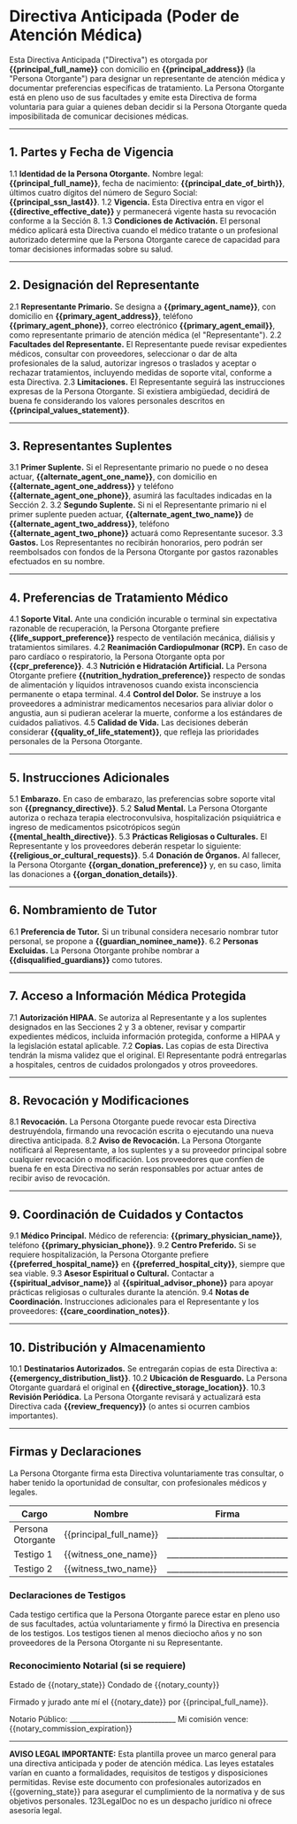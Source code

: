 # Directiva Anticipada (Poder de Atención Médica)

Esta Directiva Anticipada ("Directiva") es otorgada por **{{principal_full_name}}** con domicilio en **{{principal_address}}** (la "Persona Otorgante") para designar un representante de atención médica y documentar preferencias específicas de tratamiento. La Persona Otorgante está en pleno uso de sus facultades y emite esta Directiva de forma voluntaria para guiar a quienes deban decidir si la Persona Otorgante queda imposibilitada de comunicar decisiones médicas.

---

## 1. Partes y Fecha de Vigencia

1.1 **Identidad de la Persona Otorgante.** Nombre legal: **{{principal_full_name}}**, fecha de nacimiento: **{{principal_date_of_birth}}**, últimos cuatro dígitos del número de Seguro Social: **{{principal_ssn_last4}}**.
1.2 **Vigencia.** Esta Directiva entra en vigor el **{{directive_effective_date}}** y permanecerá vigente hasta su revocación conforme a la Sección 8.
1.3 **Condiciones de Activación.** El personal médico aplicará esta Directiva cuando el médico tratante o un profesional autorizado determine que la Persona Otorgante carece de capacidad para tomar decisiones informadas sobre su salud.

---

## 2. Designación del Representante

2.1 **Representante Primario.** Se designa a **{{primary_agent_name}}**, con domicilio en **{{primary_agent_address}}**, teléfono **{{primary_agent_phone}}**, correo electrónico **{{primary_agent_email}}**, como representante primario de atención médica (el "Representante").
2.2 **Facultades del Representante.** El Representante puede revisar expedientes médicos, consultar con proveedores, seleccionar o dar de alta profesionales de la salud, autorizar ingresos o traslados y aceptar o rechazar tratamientos, incluyendo medidas de soporte vital, conforme a esta Directiva.
2.3 **Limitaciones.** El Representante seguirá las instrucciones expresas de la Persona Otorgante. Si existiera ambigüedad, decidirá de buena fe considerando los valores personales descritos en **{{principal_values_statement}}**.

---

## 3. Representantes Suplentes

3.1 **Primer Suplente.** Si el Representante primario no puede o no desea actuar, **{{alternate_agent_one_name}}**, con domicilio en **{{alternate_agent_one_address}}** y teléfono **{{alternate_agent_one_phone}}**, asumirá las facultades indicadas en la Sección 2.
3.2 **Segundo Suplente.** Si ni el Representante primario ni el primer suplente pueden actuar, **{{alternate_agent_two_name}}** de **{{alternate_agent_two_address}}**, teléfono **{{alternate_agent_two_phone}}** actuará como Representante sucesor.
3.3 **Gastos.** Los Representantes no recibirán honorarios, pero podrán ser reembolsados con fondos de la Persona Otorgante por gastos razonables efectuados en su nombre.

---

## 4. Preferencias de Tratamiento Médico

4.1 **Soporte Vital.** Ante una condición incurable o terminal sin expectativa razonable de recuperación, la Persona Otorgante prefiere **{{life_support_preference}}** respecto de ventilación mecánica, diálisis y tratamientos similares.
4.2 **Reanimación Cardiopulmonar (RCP).** En caso de paro cardíaco o respiratorio, la Persona Otorgante opta por **{{cpr_preference}}**.
4.3 **Nutrición e Hidratación Artificial.** La Persona Otorgante prefiere **{{nutrition_hydration_preference}}** respecto de sondas de alimentación y líquidos intravenosos cuando exista inconsciencia permanente o etapa terminal.
4.4 **Control del Dolor.** Se instruye a los proveedores a administrar medicamentos necesarios para aliviar dolor o angustia, aun si pudieran acelerar la muerte, conforme a los estándares de cuidados paliativos.
4.5 **Calidad de Vida.** Las decisiones deberán considerar **{{quality_of_life_statement}}**, que refleja las prioridades personales de la Persona Otorgante.

---

## 5. Instrucciones Adicionales

5.1 **Embarazo.** En caso de embarazo, las preferencias sobre soporte vital son **{{pregnancy_directive}}**.
5.2 **Salud Mental.** La Persona Otorgante autoriza o rechaza terapia electroconvulsiva, hospitalización psiquiátrica e ingreso de medicamentos psicotrópicos según **{{mental_health_directive}}**.
5.3 **Prácticas Religiosas o Culturales.** El Representante y los proveedores deberán respetar lo siguiente: **{{religious_or_cultural_requests}}**.
5.4 **Donación de Órganos.** Al fallecer, la Persona Otorgante **{{organ_donation_preference}}** y, en su caso, limita las donaciones a **{{organ_donation_details}}**.

---

## 6. Nombramiento de Tutor

6.1 **Preferencia de Tutor.** Si un tribunal considera necesario nombrar tutor personal, se propone a **{{guardian_nominee_name}}**.
6.2 **Personas Excluidas.** La Persona Otorgante prohíbe nombrar a **{{disqualified_guardians}}** como tutores.

---

## 7. Acceso a Información Médica Protegida

7.1 **Autorización HIPAA.** Se autoriza al Representante y a los suplentes designados en las Secciones 2 y 3 a obtener, revisar y compartir expedientes médicos, incluida información protegida, conforme a HIPAA y la legislación estatal aplicable.
7.2 **Copias.** Las copias de esta Directiva tendrán la misma validez que el original. El Representante podrá entregarlas a hospitales, centros de cuidados prolongados y otros proveedores.

---

## 8. Revocación y Modificaciones

8.1 **Revocación.** La Persona Otorgante puede revocar esta Directiva destruyéndola, firmando una revocación escrita o ejecutando una nueva directiva anticipada.
8.2 **Aviso de Revocación.** La Persona Otorgante notificará al Representante, a los suplentes y a su proveedor principal sobre cualquier revocación o modificación. Los proveedores que confíen de buena fe en esta Directiva no serán responsables por actuar antes de recibir aviso de revocación.

---

## 9. Coordinación de Cuidados y Contactos

9.1 **Médico Principal.** Médico de referencia: **{{primary_physician_name}}**, teléfono **{{primary_physician_phone}}**.
9.2 **Centro Preferido.** Si se requiere hospitalización, la Persona Otorgante prefiere **{{preferred_hospital_name}}** en **{{preferred_hospital_city}}**, siempre que sea viable.
9.3 **Asesor Espiritual o Cultural.** Contactar a **{{spiritual_advisor_name}}** al **{{spiritual_advisor_phone}}** para apoyar prácticas religiosas o culturales durante la atención.
9.4 **Notas de Coordinación.** Instrucciones adicionales para el Representante y los proveedores: **{{care_coordination_notes}}**.

---

## 10. Distribución y Almacenamiento

10.1 **Destinatarios Autorizados.** Se entregarán copias de esta Directiva a: **{{emergency_distribution_list}}**.
10.2 **Ubicación de Resguardo.** La Persona Otorgante guardará el original en **{{directive_storage_location}}**.
10.3 **Revisión Periódica.** La Persona Otorgante revisará y actualizará esta Directiva cada **{{review_frequency}}** (o antes si ocurren cambios importantes).

---

## Firmas y Declaraciones

La Persona Otorgante firma esta Directiva voluntariamente tras consultar, o haber tenido la oportunidad de consultar, con profesionales médicos y legales.

| Cargo | Nombre | Firma | Fecha |
|-------|--------|-------|-------|
| Persona Otorgante | {{principal_full_name}} | ______________________________ | {{principal_signature_date}} |
| Testigo 1 | {{witness_one_name}} | ______________________________ | {{witness_one_signature_date}} |
| Testigo 2 | {{witness_two_name}} | ______________________________ | {{witness_two_signature_date}} |

### Declaraciones de Testigos

Cada testigo certifica que la Persona Otorgante parece estar en pleno uso de sus facultades, actúa voluntariamente y firmó la Directiva en presencia de los testigos. Los testigos tienen al menos dieciocho años y no son proveedores de la Persona Otorgante ni su Representante.

### Reconocimiento Notarial (si se requiere)

Estado de {{notary_state}}
Condado de {{notary_county}}

Firmado y jurado ante mí el {{notary_date}} por {{principal_full_name}}.

Notario Público: ______________________________  Mi comisión vence: {{notary_commission_expiration}}

---

**AVISO LEGAL IMPORTANTE:** Esta plantilla provee un marco general para una directiva anticipada y poder de atención médica. Las leyes estatales varían en cuanto a formalidades, requisitos de testigos y disposiciones permitidas. Revise este documento con profesionales autorizados en {{governing_state}} para asegurar el cumplimiento de la normativa y de sus objetivos personales. 123LegalDoc no es un despacho jurídico ni ofrece asesoría legal.